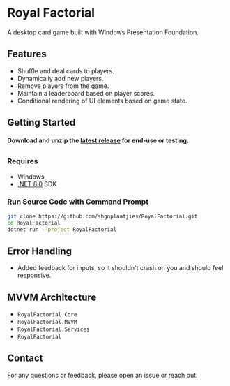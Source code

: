 # Royal Factorial

A desktop card game built with Windows Presentation Foundation.

## Features

- Shuffle and deal cards to players.
- Dynamically add new players.
- Remove players from the game.
- Maintain a leaderboard based on player scores.
- Conditional rendering of UI elements based on game state.

## Getting Started

#### Download and unzip the [latest release](https://github.com/shgnplaatjies/RoyalFactorial/releases) for end-use or testing.

##

### Requires

- Windows
- [.NET 8.0](https://dotnet.microsoft.com/en-us/download/dotnet/8.0) SDK

### Run Source Code with Command Prompt

```bash
git clone https://github.com/shgnplaatjies/RoyalFactorial.git
cd RoyalFactorial
dotnet run --project RoyalFactorial
```

## Error Handling

- Added feedback for inputs, so it shouldn't crash on you and should feel responsive.

## MVVM Architecture

- `RoyalFactorial.Core`
- `RoyalFactorial.MVVM`
- `RoyalFactorial.Services`
- `RoyalFactorial`

## Contact

For any questions or feedback, please open an issue or reach out.
